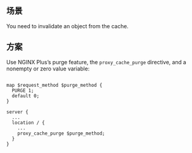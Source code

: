 
## 场景

You need to invalidate an object from the cache.

## 方案

Use NGINX Plus’s purge feature, the `proxy_cache_purge` directive, and a nonempty or zero value variable:

```

map $request_method $purge_method {
  PURGE 1;
  default 0;
}

server {
  ...
  location / {
    ...
    proxy_cache_purge $purge_method;
  }
}

```
